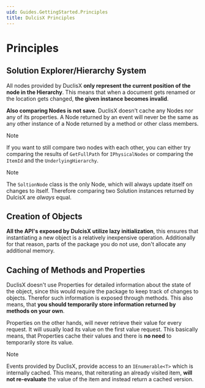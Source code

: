 ```yaml
---
uid: Guides.GettingStarted.Principles
title: DulcisX Principles
---
```


# Principles

## Solution Explorer/Hierarchy System

All nodes provided by DuclisX **only represent the current position of the node in the Hierarchy**. This means that when a document gets renamed or the location gets changed, **the given instance becomes invalid**.

**Also comparing Nodes is not save**. DuclisX doesn't cache any Nodes nor any of its properties. A Node returned by an event will never be the same as any other instance of a Node returned by a method or other class members.

> [!NOTE]
> If you want to still compare two nodes with each other, you can either try comparing the results of `GetFullPath` for `IPhysicalNodes` or comparing the `ItemId` and the `UnderlyingHierarchy`.

> [!NOTE]
> The `SoltionNode` class is the only Node, which will always update itself on changes to itself. Therefore comparing two Solution instances returned by DulcisX are _always_ equal. 

## Creation of Objects

**All the API's exposed by DulcisX utilize lazy initialization**, this ensures that instantiating a new object is a relatively inexpensive operation. Additionally for that reason, parts of the package you do not use, don't allocate any additional memory.

## Caching of Methods and Properties

DuclisX doesn't use Properties for detailed information about the state of the object, since this would require the package to keep track of changes to objects. Therefor such information is exposed through methods. This also means, that **you should temporarily store information returned by methods on your own**. 

Properties on the other hands, will never retrieve their value for every request. It will usually load its value on the first value request. This basically means, that Properties cache their values and there is **no need** to temporarily store its value.

> [!NOTE]
> Events provided by DuclisX, provide access to an `IEnumerable<T>` which is internally cached. This means, that reiterating an already visited item, **will not re-evaluate** the value of the item and instead return a cached version.